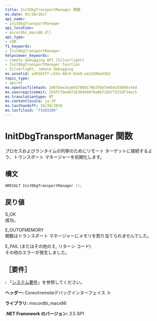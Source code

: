 ```yaml
---
title: InitDbgTransportManager 関数
ms.date: 03/30/2017
api_name:
- InitDbgTransportManager
api_location:
- mscordbi_macx86.dll
api_type:
- COM
f1_keywords:
- InitDbgTransportManager
helpviewer_keywords:
- remote debugging API [Silverlight]
- InitDbgTransportManager function
- Silverlight, remote debugging
ms.assetid: a30102ff-c52e-48c9-b3a9-aa14286a42b2
topic_type:
- apiref
ms.openlocfilehash: 2d67bee3ea0e57080179b3fbb7e0b4193860c44d
ms.sourcegitcommit: 559fcfbe4871636494870a8b716bf7325df34ac5
ms.translationtype: MT
ms.contentlocale: ja-JP
ms.lasthandoff: 10/30/2019
ms.locfileid: "73103286"
---
```

# <a name="initdbgtransportmanager-function"></a>InitDbgTransportManager 関数
プロセスおよびランタイムの列挙のためにリモート ターゲットに接続するよう、トランスポート マネージャーを初期化します。  
  
## <a name="syntax"></a>構文  
  
```cpp  
HRESULT InitDbgTransportManager ();  
```  
  
## <a name="return-value"></a>戻り値  
 S_OK  
 成功。  
  
 E_OUTOFMEMORY  
 関数はトランスポート マネージャーにメモリを割り当てられませんでした。  
  
 E_FAIL (またはその他の E_ リターン コード)  
 その他のエラーが発生しました。  
  
## <a name="requirements"></a>［要件］  
 **:** 「[システム要件](../../../../docs/framework/get-started/system-requirements.md)」を参照してください。  
  
 **ヘッダー:** Coreclrremoteデバッグインターフェイス .h  
  
 **ライブラリ:** mscordbi_macx86  
  
 **.NET Framework のバージョン:** 3.5 SP1
